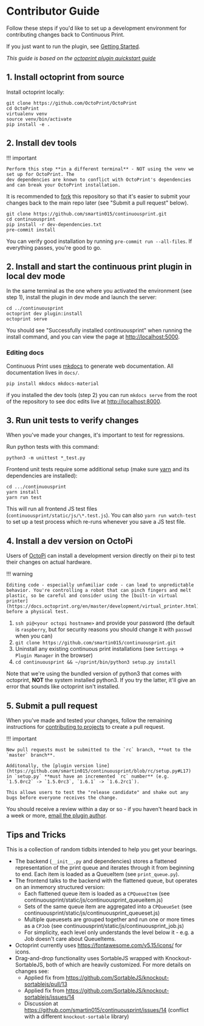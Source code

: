 # Contributor Guide

Follow these steps if you'd like to set up a development environment for contributing changes back to Continuous Print.

If you just want to run the plugin, see [Getting Started](/getting-started/).

*This guide is based on the [octoprint plugin quickstart guide](https://docs.octoprint.org/en/master/plugins/gettingstarted.html)*

## 1. Install octoprint from source

Install octoprint locally:

```shell
git clone https://github.com/OctoPrint/OctoPrint
cd OctoPrint
virtualenv venv
source venv/bin/activate
pip install -e .
```

## 2. Install dev tools

!!! important

    Perform this step **in a different terminal** - NOT using the venv we set up for OctoPrint. The
    dev dependencies are known to conflict with OctoPrint's dependencies and can break your OctoPrint installation.

It is recommended to [fork](https://docs.github.com/en/get-started/quickstart/fork-a-repo) this repository so that it's easier to submit your changes back to the main repo later (see "Submit a pull request" below).

```
git clone https://github.com/smartin015/continuousprint.git
cd continuousprint
pip install -r dev-dependencies.txt
pre-commit install
```

You can verify good installation by running `pre-commit run --all-files`. If everything passes, you're good to go.

## 2. Install and start the continuous print plugin in local dev mode

In the same terminal as the one where you activated the environment (see step 1), install the plugin in dev mode and launch the server:

```shell
cd ../continuousprint
octoprint dev plugin:install
octoprint serve
```

You should see "Successfully installed continuousprint" when running the install command, and you can view the page at [http://localhost:5000](http://localhost:5000).

### Editing docs

Continuous Print uses [mkdocs](https://www.mkdocs.org/) to generate web documentation. All documentation lives in `docs/`.

```shell
pip install mkdocs mkdocs-material
```

if you installed the dev tools (step 2) you can run `mkdocs serve` from the root of the repository to see doc edits live at [http://localhost:8000](http://localhost:8000).

## 3. Run unit tests to verify changes

When you've made your changes, it's important to test for regressions.

Run python tests with this command:

```
python3 -m unittest *_test.py
```

Frontend unit tests require some additional setup (make sure [yarn](https://classic.yarnpkg.com/lang/en/docs/install/#debian-stable) and its dependencies are installed):

```
cd .../continuousprint
yarn install
yarn run test
```

This will run all frontend JS test files (`continuousprint/static/js/\*.test.js`). You can also `yarn run watch-test` to set up a test process which re-runs whenever you save a JS test file.

## 4. Install a dev version on OctoPi

Users of [OctoPi](https://octoprint.org/download/) can install a development version directly on their pi to test their changes on actual hardware.

!!! warning

    Editing code - especially unfamiliar code - can lead to unpredictable behavior. You're controlling a robot that can pinch fingers and melt plastic, so be careful and consider using the [built-in virtual printer](https://docs.octoprint.org/en/master/development/virtual_printer.html) before a physical test.

1. `ssh pi@<your octopi hostname>` and provide your password (the default is `raspberry`, but for security reasons you should change it with `passwd` when you can)
1. `git clone https://github.com/smartin015/continuousprint.git`
1. Uninstall any existing continuous print installations (see `Settings` -> `Plugin Manager` in the browser)
1. `cd continuousprint && ~/oprint/bin/python3 setup.py install`

Note that we're using the bundled version of python3 that comes with octoprint, **NOT** the system installed python3. If you try the latter, it'll give an error that sounds like octoprint isn't installed.

## 5. Submit a pull request

When you've made and tested your changes, follow the remaining instructions for [contributing to projects](https://docs.github.com/en/get-started/quickstart/contributing-to-projects) to create a pull request.

!!! important

    New pull requests must be submitted to the `rc` branch, **not to the `master` branch**.

    Additonally, the [plugin version line](https://github.com/smartin015/continuousprint/blob/rc/setup.py#L17) in `setup.py` **must have an incremented `rc` number** (e.g. `1.5.0rc2` -> `1.5.0rc3`, `1.6.1` -> `1.6.2rc1`).

    This allows users to test the "release candidate" and shake out any bugs before everyone receives the change.

You should receive a review within a day or so - if you haven't heard back in a week or more, [email the plugin author](https://github.com/smartin015/continuousprint/blob/master/setup.py#L27).

## Tips and Tricks

This is a collection of random tidbits intended to help you get your bearings.

* The backend (`__init__.py` and dependencies) stores a flattened representation of the print queue and
  iterates through it from beginning to end. Each item is loaded as a QueueItem (see `print_queue.py`).
* The frontend talks to the backend with the flattened queue, but operates on an inmemory structured version:
    * Each flattened queue item is loaded as a `CPQueueItem` (see continuousprint/static/js/continuousprint_queueitem.js)
    * Sets of the same queue item are aggregated into a `CPQueueSet` (see continuousprint/static/js/continuousprint_queueset.js)
    * Multiple queuesets are grouped together and run one or more times as a `CPJob` (see continuousprint/static/js/continuousprint_job.js)
    * For simplicity, each level only understands the level below it - e.g. a Job doesn't care about QueueItems.
* Octoprint currently uses https://fontawesome.com/v5.15/icons/ for icons.
* Drag-and-drop functionality uses SortableJS wrapped with Knockout-SortableJS, both of which are heavily customized. For more details on changes see:
    * Applied fix from https://github.com/SortableJS/knockout-sortablejs/pull/13
    * Applied fix from https://github.com/SortableJS/knockout-sortablejs/issues/14
    * Discussion at https://github.com/smartin015/continuousprint/issues/14 (conflict with a different `knockout-sortable` library)
